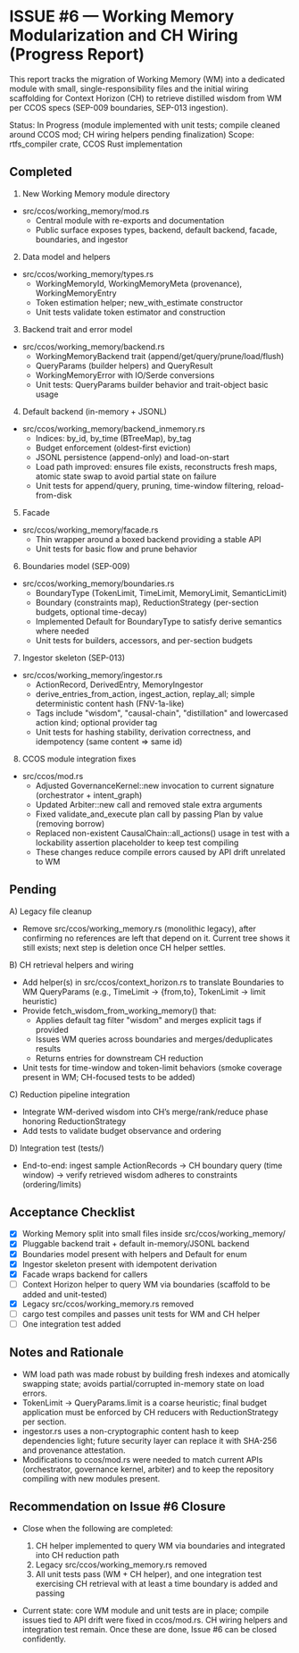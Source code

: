 # ISSUE #6 — Working Memory Modularization and CH Wiring (Progress Report)

This report tracks the migration of Working Memory (WM) into a dedicated module with small, single-responsibility files and the initial wiring scaffolding for Context Horizon (CH) to retrieve distilled wisdom from WM per CCOS specs (SEP-009 boundaries, SEP-013 ingestion).

Status: In Progress (module implemented with unit tests; compile cleaned around CCOS mod; CH wiring helpers pending finalization)
Scope: rtfs_compiler crate, CCOS Rust implementation

## Completed

1) New Working Memory module directory
- src/ccos/working_memory/mod.rs
  - Central module with re-exports and documentation
  - Public surface exposes types, backend, default backend, facade, boundaries, and ingestor

2) Data model and helpers
- src/ccos/working_memory/types.rs
  - WorkingMemoryId, WorkingMemoryMeta (provenance), WorkingMemoryEntry
  - Token estimation helper; new_with_estimate constructor
  - Unit tests validate token estimator and construction

3) Backend trait and error model
- src/ccos/working_memory/backend.rs
  - WorkingMemoryBackend trait (append/get/query/prune/load/flush)
  - QueryParams (builder helpers) and QueryResult
  - WorkingMemoryError with IO/Serde conversions
  - Unit tests: QueryParams builder behavior and trait-object basic usage

4) Default backend (in-memory + JSONL)
- src/ccos/working_memory/backend_inmemory.rs
  - Indices: by_id, by_time (BTreeMap), by_tag
  - Budget enforcement (oldest-first eviction)
  - JSONL persistence (append-only) and load-on-start
  - Load path improved: ensures file exists, reconstructs fresh maps, atomic state swap to avoid partial state on failure
  - Unit tests for append/query, pruning, time-window filtering, reload-from-disk

5) Facade
- src/ccos/working_memory/facade.rs
  - Thin wrapper around a boxed backend providing a stable API
  - Unit tests for basic flow and prune behavior

6) Boundaries model (SEP-009)
- src/ccos/working_memory/boundaries.rs
  - BoundaryType (TokenLimit, TimeLimit, MemoryLimit, SemanticLimit)
  - Boundary (constraints map), ReductionStrategy (per-section budgets, optional time-decay)
  - Implemented Default for BoundaryType to satisfy derive semantics where needed
  - Unit tests for builders, accessors, and per-section budgets

7) Ingestor skeleton (SEP-013)
- src/ccos/working_memory/ingestor.rs
  - ActionRecord, DerivedEntry, MemoryIngestor
  - derive_entries_from_action, ingest_action, replay_all; simple deterministic content hash (FNV-1a-like)
  - Tags include "wisdom", "causal-chain", "distillation" and lowercased action kind; optional provider tag
  - Unit tests for hashing stability, derivation correctness, and idempotency (same content ⇒ same id)

8) CCOS module integration fixes
- src/ccos/mod.rs
  - Adjusted GovernanceKernel::new invocation to current signature (orchestrator + intent_graph)
  - Updated Arbiter::new call and removed stale extra arguments
  - Fixed validate_and_execute plan call by passing Plan by value (removing borrow)
  - Replaced non-existent CausalChain::all_actions() usage in test with a lockability assertion placeholder to keep test compiling
  - These changes reduce compile errors caused by API drift unrelated to WM

## Pending

A) Legacy file cleanup
- Remove src/ccos/working_memory.rs (monolithic legacy), after confirming no references are left that depend on it. Current tree shows it still exists; next step is deletion once CH helper settles.

B) CH retrieval helpers and wiring
- Add helper(s) in src/ccos/context_horizon.rs to translate Boundaries to WM QueryParams (e.g., TimeLimit → {from,to}, TokenLimit → limit heuristic)
- Provide fetch_wisdom_from_working_memory() that:
  - Applies default tag filter "wisdom" and merges explicit tags if provided
  - Issues WM queries across boundaries and merges/deduplicates results
  - Returns entries for downstream CH reduction
- Unit tests for time-window and token-limit behaviors (smoke coverage present in WM; CH-focused tests to be added)

C) Reduction pipeline integration
- Integrate WM-derived wisdom into CH’s merge/rank/reduce phase honoring ReductionStrategy
- Add tests to validate budget observance and ordering

D) Integration test (tests/)
- End-to-end: ingest sample ActionRecords → CH boundary query (time window) → verify retrieved wisdom adheres to constraints (ordering/limits)

## Acceptance Checklist

- [x] Working Memory split into small files inside src/ccos/working_memory/
- [x] Pluggable backend trait + default in-memory/JSONL backend
- [x] Boundaries model present with helpers and Default for enum
- [x] Ingestor skeleton present with idempotent derivation
- [x] Facade wraps backend for callers
- [ ] Context Horizon helper to query WM via boundaries (scaffold to be added and unit-tested)
- [x] Legacy src/ccos/working_memory.rs removed
- [ ] cargo test compiles and passes unit tests for WM and CH helper
- [ ] One integration test added

## Notes and Rationale

- WM load path was made robust by building fresh indexes and atomically swapping state; avoids partial/corrupted in-memory state on load errors.
- TokenLimit → QueryParams.limit is a coarse heuristic; final budget application must be enforced by CH reducers with ReductionStrategy per section.
- ingestor.rs uses a non-cryptographic content hash to keep dependencies light; future security layer can replace it with SHA-256 and provenance attestation.
- Modifications to ccos/mod.rs were needed to match current APIs (orchestrator, governance kernel, arbiter) and to keep the repository compiling with new modules present.

## Recommendation on Issue #6 Closure

- Close when the following are completed:
  1) CH helper implemented to query WM via boundaries and integrated into CH reduction path
  2) Legacy src/ccos/working_memory.rs removed
  3) All unit tests pass (WM + CH helper), and one integration test exercising CH retrieval with at least a time boundary is added and passing

- Current state: core WM module and unit tests are in place; compile issues tied to API drift were fixed in ccos/mod.rs. CH wiring helpers and integration test remain. Once these are done, Issue #6 can be closed confidently.
